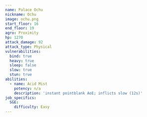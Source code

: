 ```yaml
---
name: Palace Ochu
nickname: Ochu
image: ochu.png
start_floor: 16
end_floor: 19
agro: Proximity
hp: 1270
attack_damage: 92
attack_type: Physical
vulnerabilities:
  bind: true
  heavy: true
  sleep: false
  slow: true
  stun: true
abilities:
  - name: Acid Mist
    potency: n/a
    description: 'instant pointblank AoE; inflicts slow (12s)'
job_specifics:
  SGE:
    difficulty: Easy
---
```

